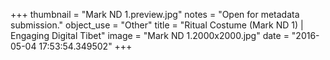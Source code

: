 +++
thumbnail = "Mark ND 1.preview.jpg"
notes = "Open for metadata submission."
object_use = "Other"
title = "Ritual Costume (Mark ND 1) | Engaging Digital Tibet"
image = "Mark ND 1.2000x2000.jpg"
date = "2016-05-04 17:53:54.349502"
+++
